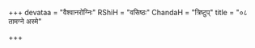 +++
devataa = "वैश्वानरोग्निः"
RShiH = "वसिष्ठः"
ChandaH = "त्रिष्टुप्"
title = "०८ तामग्ने अस्मे"

+++
